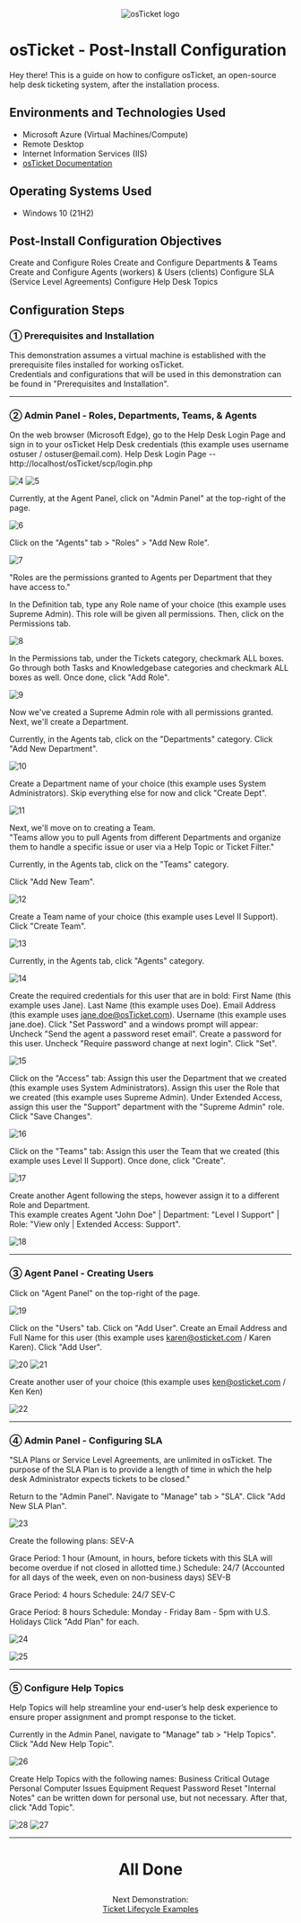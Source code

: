 <p align="center">
<img src="https://i.imgur.com/Clzj7Xs.png" alt="osTicket logo"/>
</p>

<h1>osTicket - Post-Install Configuration</h1>
Hey there! This is a guide on how to configure osTicket, an open-source help desk ticketing system, after the installation process.<br />



<h2>Environments and Technologies Used</h2>

- Microsoft Azure (Virtual Machines/Compute)
- Remote Desktop
- Internet Information Services (IIS)
- [osTicket Documentation](https://docs.osticket.com/en/latest/index.html)

<h2>Operating Systems Used </h2>

- Windows 10</b> (21H2)


<h2>Post-Install Configuration Objectives</h2>
Create and Configure Roles
Create and Configure Departments & Teams
Create and Configure Agents (workers) & Users (clients)
Configure SLA (Service Level Agreements)
Configure Help Desk Topics
<h2>Configuration Steps</h2>
<h3>&#9312; Prerequisites and Installation</h3>
This demonstration assumes a virtual machine is established with the prerequisite files installed for working osTicket. </br>
Credentials and configurations that will be used in this demonstration can be found in "Prerequisites and Installation". </br>

<hr>
<h3>&#9313; Admin Panel - Roles, Departments, Teams, & Agents</h3>
On the web browser (Microsoft Edge), go to the Help Desk Login Page and sign in to your osTicket Help Desk credentials (this example uses username ostuser / ostuser@email.com).
Help Desk Login Page -- http://localhost/osTicket/scp/login.php

![4](https://github.com/carlos-m-romero/post-install-config/assets/148396073/43e5812c-1c98-4990-bf37-f12977d85a4f)
![5](https://github.com/carlos-m-romero/post-install-config/assets/148396073/63f2b604-6a24-43b8-afbb-f1e743392c03)

Currently, at the Agent Panel, click on "Admin Panel" at the top-right of the page.

![6](https://github.com/carlos-m-romero/post-install-config/assets/148396073/71d7a032-9a07-499f-b671-0452f09884c5)


Click on the "Agents" tab > "Roles" > "Add New Role".

![7](https://github.com/carlos-m-romero/post-install-config/assets/148396073/404a968d-4552-40a1-bce0-9cf3bacd62cf)



"Roles are the permissions granted to Agents per Department that they have access to."

In the Definition tab, type any Role name of your choice (this example uses Supreme Admin).
This role will be given all permissions.
Then, click on the Permissions tab.


![8](https://github.com/carlos-m-romero/post-install-config/assets/148396073/487fe89f-bbf1-4576-8981-4940148e9e14)


In the Permissions tab, under the Tickets category, checkmark ALL boxes.
Go through both Tasks and Knowledgebase categories and checkmark ALL boxes as well.
Once done, click "Add Role".

![9](https://github.com/carlos-m-romero/post-install-config/assets/148396073/08933841-298d-4866-b013-822ddec03932)


Now we've created a Supreme Admin role with all permissions granted. Next, we'll create a Department.

Currently, in the Agents tab, click on the "Departments" category.
Click "Add New Department".

![10](https://github.com/carlos-m-romero/post-install-config/assets/148396073/45bf89a6-b089-4ca4-a511-f56c30944c26)


Create a Department name of your choice (this example uses System Administrators).
Skip everything else for now and click "Create Dept".

![11](https://github.com/carlos-m-romero/post-install-config/assets/148396073/bc7e6ce9-674a-469c-bc3a-2524de22d4ec)


Next, we'll move on to creating a Team. <br>
"Teams allow you to pull Agents from different Departments and organize them to handle a specific issue or user via a Help Topic or Ticket Filter."

Currently, in the Agents tab, click on the "Teams" category.

Click "Add New Team".

![12](https://github.com/carlos-m-romero/post-install-config/assets/148396073/0ae78b49-1a51-4cf1-8bbd-6d6a6bf4302f)



Create a Team name of your choice (this example uses Level II Support).
Click "Create Team".


![13](https://github.com/carlos-m-romero/post-install-config/assets/148396073/75edc430-7e7d-4660-b078-6cb45bd6984b)


Currently, in the Agents tab, click "Agents" category.

![14](https://github.com/carlos-m-romero/post-install-config/assets/148396073/aafc4350-f590-4e56-8a62-e098bfb8dd60)


Create the required credentials for this user that are in bold:
First Name (this example uses Jane).
Last Name (this example uses Doe).
Email Address (this example uses jane.doe@osTicket.com).
Username (this example uses jane.doe).
Click "Set Password" and a windows prompt will appear:
Uncheck "Send the agent a password reset email".
Create a password for this user.
Uncheck "Require password change at next login".
Click "Set".


![15](https://github.com/carlos-m-romero/post-install-config/assets/148396073/e3895776-a8f8-4245-bcd4-514b064c2567)


Click on the "Access" tab:
Assign this user the Department that we created (this example uses System Administrators).
Assign this user the Role that we created (this example uses Supreme Admin).
Under Extended Access, assign this user the "Support" department with the "Supreme Admin" role.
Click "Save Changes".


![16](https://github.com/carlos-m-romero/post-install-config/assets/148396073/00e1b3a2-09ff-4049-a9f3-ae37d80ae4ca)


Click on the "Teams" tab:
Assign this user the Team that we created (this example uses Level II Support).
Once done, click "Create".


![17](https://github.com/carlos-m-romero/post-install-config/assets/148396073/ce870cc9-7fa6-4bc2-b062-3e7ef92531f0)


Create another Agent following the steps, however assign it to a different Role and Department.</br>
This example creates Agent "John Doe" | Department: "Level I Support" | Role: "View only | Extended Access: Support".


![18](https://github.com/carlos-m-romero/post-install-config/assets/148396073/221d06e2-abfc-4e20-8cc4-f5a61cc639da)


<hr>
<h3>&#9314; Agent Panel - Creating Users</h3>
Click on "Agent Panel" on the top-right of the page.

![19](https://github.com/carlos-m-romero/post-install-config/assets/148396073/faf82e96-f908-4bf6-8bff-9322edd95cd8)


Click on the "Users" tab.
Click on "Add User".
Create an Email Address and Full Name for this user (this example uses karen@osticket.com / Karen Karen).
Click "Add User".

![20](https://github.com/carlos-m-romero/post-install-config/assets/148396073/a0c19bd1-be61-414c-85f5-70164ab6cbb2)
![21](https://github.com/carlos-m-romero/post-install-config/assets/148396073/7a151a8d-429b-4aab-a455-e04561eb4e5b)


Create another user of your choice (this example uses ken@osticket.com / Ken Ken)

![22](https://github.com/carlos-m-romero/post-install-config/assets/148396073/b8cf4052-965c-490a-8045-0c70007d0894)


<hr>
<h3>&#9315; Admin Panel - Configuring SLA</h3>
"SLA Plans or Service Level Agreements, are unlimited in osTicket. The purpose of the SLA Plan is to provide a length of time in which the help desk Administrator expects tickets to be closed."

Return to the "Admin Panel".
Navigate to "Manage" tab > "SLA".
Click "Add New SLA Plan".


![23](https://github.com/carlos-m-romero/post-install-config/assets/148396073/99776d59-058a-4a55-ad69-0287554e07fe)


Create the following plans:
SEV-A

Grace Period: 1 hour (Amount, in hours, before tickets with this SLA will become overdue if not closed in allotted time.)
Schedule: 24/7 (Accounted for all days of the week, even on non-business days)
SEV-B

Grace Period: 4 hours
Schedule: 24/7
SEV-C

Grace Period: 8 hours
Schedule: Monday - Friday 8am - 5pm with U.S. Holidays
Click "Add Plan" for each.

![24](https://github.com/carlos-m-romero/post-install-config/assets/148396073/e66e36c8-648a-4feb-9e62-f1055b907309)

![25](https://github.com/carlos-m-romero/post-install-config/assets/148396073/b8911971-8159-47bf-b5cc-5fc25f49696b)



<hr>
<h3>&#9316; Configure Help Topics</h3>
Help Topics will help streamline your end-user’s help desk experience to ensure proper assignment and prompt response to the ticket.

Currently in the Admin Panel, navigate to "Manage" tab > "Help Topics".
Click "Add New Help Topic".


![26](https://github.com/carlos-m-romero/post-install-config/assets/148396073/6b638f60-6256-47a0-9039-80efa2416a1e)


Create Help Topics with the following names:
Business Critical Outage
Personal Computer Issues
Equipment Request
Password Reset
"Internal Notes" can be written down for personal use, but not necessary.
After that, click "Add Topic".

![28](https://github.com/carlos-m-romero/post-install-config/assets/148396073/9e17a313-b573-41de-b79f-b3913cb76d9d)
![27](https://github.com/carlos-m-romero/post-install-config/assets/148396073/3fa5e689-22ed-495d-a289-88d8ba7bfb7a)




<hr>
<h1><p align=center>All Done</p></h1

<h2><p align=center>Next Demonstration:<br><a href="https://github.com/JasonDelahoussaye/ticket-lifecycle">Ticket Lifecycle Examples</a></p></h2>

